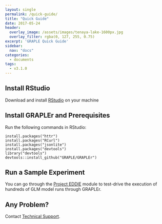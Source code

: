 ```yaml
---
layout: single
permalink: /quick-guide/
title: "Quick Guide"
date: 2017-05-24
header:
  overlay_image: /assets/images/tenaya-lake-1600px.jpg
  overlay_filter: rgba(0, 127, 255, 0.75)
excerpt: 'GRAPLE Quick Guide'
sidebar:
  nav: "docs"
categories:
  - documents
tags:
  - v3.1.0
---
```

## Install RStudio
Download and install [RStudio] on your machine

## Install GRAPLEr and Prerequisites
Run the following commands in RStudio:

```
install.packages("httr")
install.packages("RCurl")
install.packages("jsonlite")
install.packages("devtools")
library("devtools")
devtools::install_github("GRAPLE/GRAPLEr")
```

## Run a Sample Experiment
You can go through the [Project EDDIE] module to test-drive the execution of hundreds of GLM model runs through GRAPLEr.

## Any Problem?
Contact [Technical Support].


[RStudio]: https://www.rstudio.com/products/rstudio/download2/
[Project EDDIE]: http://cemast.illinoisstate.edu/data-for-students/modules/lake-modeling.shtml
[Technical Support]: ../contact
